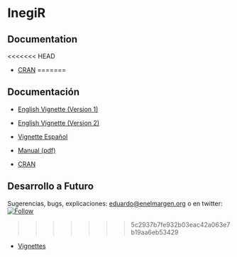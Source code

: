 # InegiR

## Documentation

<<<<<<< HEAD
* [CRAN](https://CRAN.R-project.org/package=inegiR)
=======
## Documentación

* [English Vignette (Version 1)](http://www.enelmargen.org/inegiR/vignette_eng.html)

* [English Vignette (Version 2)](http://enelmargen.org/datascience/inegiR-v2/index.html)

* [Vignette Español](http://www.enelmargen.org/inegiR/vignette_spa.html)

* [Manual (pdf)](https://cran.r-project.org/web/packages/inegiR/inegiR.pdf)

* [CRAN](https://cran.r-project.org/web/packages/inegiR/index.html)


## Desarrollo a Futuro
Sugerencias, bugs, explicaciones: eduardo@enelmargen.org o en twitter: [![Follow](https://img.shields.io/twitter/follow/eflores89.svg?style=social)](https://twitter.com/intent/follow?screen_name=eflores89)
>>>>>>> 5c2937b7fe932b03eac42a063e7b19aa6eb53429

* [Vignettes](http://www.enelmargen.org/ds/inegiR)